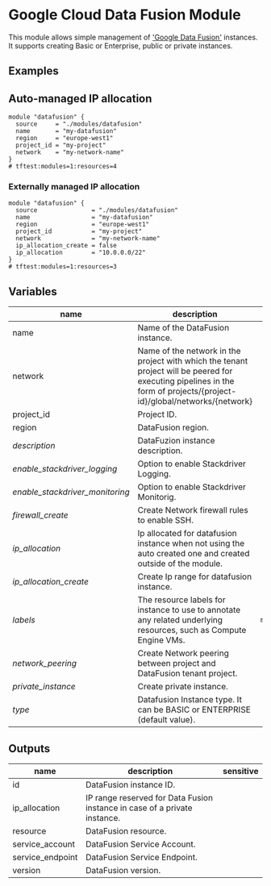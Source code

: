 # Google Cloud Data Fusion Module

This module allows simple management of ['Google Data Fusion'](https://cloud.google.com/data-fusion) instances. It supports creating Basic or Enterprise, public or private instances. 

## Examples

## Auto-managed IP allocation

```hcl
module "datafusion" {
  source     = "./modules/datafusion"
  name       = "my-datafusion"
  region     = "europe-west1"
  project_id = "my-project"
  network    = "my-network-name"
}
# tftest:modules=1:resources=4
```

### Externally managed IP allocation

```hcl
module "datafusion" {
  source               = "./modules/datafusion"
  name                 = "my-datafusion"
  region               = "europe-west1"
  project_id           = "my-project"
  network              = "my-network-name"
  ip_allocation_create = false
  ip_allocation        = "10.0.0.0/22"
}
# tftest:modules=1:resources=3
```

<!-- BEGIN TFDOC -->
## Variables

| name | description | type | required | default |
|---|---|:---: |:---:|:---:|
| name | Name of the DataFusion instance. | <code title="">string</code> | ✓ |  |
| network | Name of the network in the project with which the tenant project will be peered for executing pipelines in the form of projects/{project-id}/global/networks/{network} | <code title="">string</code> | ✓ |  |
| project_id | Project ID. | <code title="">string</code> | ✓ |  |
| region | DataFusion region. | <code title="">string</code> | ✓ |  |
| *description* | DataFuzion instance description. | <code title="">string</code> |  | <code title="">Terraform managed.</code> |
| *enable_stackdriver_logging* | Option to enable Stackdriver Logging. | <code title="">bool</code> |  | <code title="">false</code> |
| *enable_stackdriver_monitoring* | Option to enable Stackdriver Monitorig. | <code title="">bool</code> |  | <code title="">false</code> |
| *firewall_create* | Create Network firewall rules to enable SSH. | <code title="">bool</code> |  | <code title="">true</code> |
| *ip_allocation* | Ip allocated for datafusion instance when not using the auto created one and created outside of the module. | <code title="">string</code> |  | <code title="">null</code> |
| *ip_allocation_create* | Create Ip range for datafusion instance. | <code title="">bool</code> |  | <code title="">true</code> |
| *labels* | The resource labels for instance to use to annotate any related underlying resources, such as Compute Engine VMs. | <code title="map&#40;string&#41;">map(string)</code> |  | <code title="">{}</code> |
| *network_peering* | Create Network peering between project and DataFusion tenant project. | <code title="">bool</code> |  | <code title="">true</code> |
| *private_instance* | Create private instance. | <code title="">bool</code> |  | <code title="">true</code> |
| *type* | Datafusion Instance type. It can be BASIC or ENTERPRISE (default value). | <code title="">string</code> |  | <code title="">ENTERPRISE</code> |

## Outputs

| name | description | sensitive |
|---|---|:---:|
| id | DataFusion instance ID. |  |
| ip_allocation | IP range reserved for Data Fusion instance in case of a private instance. |  |
| resource | DataFusion resource. |  |
| service_account | DataFusion Service Account. |  |
| service_endpoint | DataFusion Service Endpoint. |  |
| version | DataFusion version. |  |
<!-- END TFDOC -->
